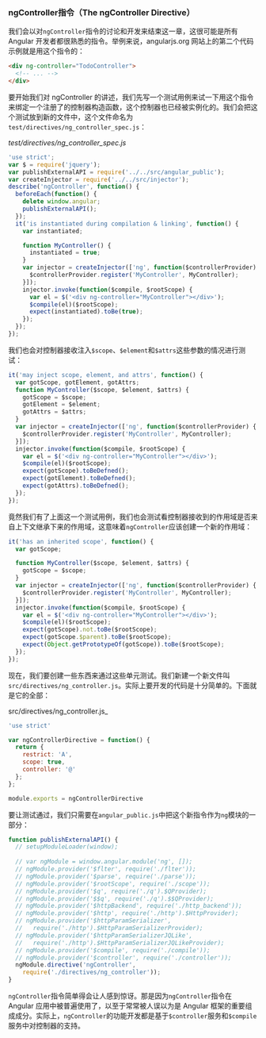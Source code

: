 ### ngController指令（The ngController Directive）

我们会以对`ngController`指令的讨论和开发来结束这一章，这很可能是所有 Angular 开发者都很熟悉的指令。举例来说，angularjs.org 网站上的第二个代码示例就是用这个指令的：

```html
<div ng-controller="TodoController">
  <!-- ... -->
</div>
```

要开始我们对 ngController 的讲述，我们先写一个测试用例来试一下用这个指令来绑定一个注册了的控制器构造函数，这个控制器也已经被实例化的。我们会把这个测试放到新的文件中，这个文件命名为`test/directives/ng_controller_spec.js`：

_test/directives/ng_controller_spec.js_

```js
'use strict';
var $ = require('jquery');
var publishExternalAPI = require('../../src/angular_public');
var createInjector = require('../../src/injector');
describe('ngController', function() {
  beforeEach(function() {
    delete window.angular;
    publishExternalAPI();
  });
  it('is instantiated during compilation & linking', function() {
    var instantiated;

    function MyController() {
      instantiated = true;
    }
    var injector = createInjector(['ng', function($controllerProvider) {
      $controllerProvider.register('MyController', MyController);
    }]);
    injector.invoke(function($compile, $rootScope) {
      var el = $('<div ng-controller="MyController"></div>');
      $compile(el)($rootScope);
      expect(instantiated).toBe(true);
    });
  });
});
```

我们也会对控制器接收注入`$scope`、`$element`和`$attrs`这些参数的情况进行测试：

```js
it('may inject scope, element, and attrs', function() {
  var gotScope, gotElement, gotAttrs;
  function MyController($scope, $element, $attrs) {
    gotScope = $scope;
    gotElement = $element;
    gotAttrs = $attrs;
  }
  var injector = createInjector(['ng', function($controllerProvider) {
    $controllerProvider.register('MyController', MyController);
  }]);
  injector.invoke(function($compile, $rootScope) {
    var el = $('<div ng-controller="MyController"></div>');
    $compile(el)($rootScope);
    expect(gotScope).toBeDefned();
    expect(gotElement).toBeDefned();
    expect(gotAttrs).toBeDefned();
  });
});
```

竟然我们有了上面这一个测试用例，我们也会测试看控制器接收到的作用域是否来自上下文继承下来的作用域，这意味着`ngController`应该创建一个新的作用域：

```js
it('has an inherited scope', function() {
  var gotScope;

  function MyController($scope, $element, $attrs) {
    gotScope = $scope;
  }
  var injector = createInjector(['ng', function($controllerProvider) {
    $controllerProvider.register('MyController', MyController);
  }]);
  injector.invoke(function($compile, $rootScope) {
    var el = $('<div ng-controller="MyController"></div>');
    $compile(el)($rootScope);
    expect(gotScope).not.toBe($rootScope);
    expect(gotScope.$parent).toBe($rootScope);
    expect(Object.getPrototypeOf(gotScope)).toBe($rootScope);
  });
});
```

现在，我们要创建一些东西来通过这些单元测试。我们新建一个新文件叫`src/directives/ng_controller.js`。实际上要开发的代码是十分简单的。下面就是它的全部：

src/directives/ng_controller.js_

```js
'use strict'

var ngControllerDirective = function() {
  return {
    restrict: 'A',
    scope: true,
    controller: '@'
  };
};

module.exports = ngControllerDirective
```

要让测试通过，我们只需要在`angular_public.js`中把这个新指令作为`ng`模块的一部分：

```js
function publishExternalAPI() {
  // setupModuleLoader(window);
  
  // var ngModule = window.angular.module('ng', []);
  // ngModule.provider('$flter', require('./flter'));
  // ngModule.provider('$parse', require('./parse'));
  // ngModule.provider('$rootScope', require('./scope'));
  // ngModule.provider('$q', require('./q').$QProvider);
  // ngModule.provider('$$q', require('./q').$$QProvider);
  // ngModule.provider('$httpBackend', require('./http_backend'));
  // ngModule.provider('$http', require('./http').$HttpProvider);
  // ngModule.provider('$httpParamSerializer',
  //   require('./http').$HttpParamSerializerProvider);
  // ngModule.provider('$httpParamSerializerJQLike',
  //   require('./http').$HttpParamSerializerJQLikeProvider);
  // ngModule.provider('$compile', require('./compile'));
  // ngModule.provider('$controller', require('./controller'));
  ngModule.directive('ngController',
    require('./directives/ng_controller'));
}
```

`ngController`指令简单得会让人感到惊讶。那是因为`ngController`指令在 Angular 应用中被普遍使用了，以至于常常被人误以为是 Angular 框架的重要组成成分。实际上，`ngController`的功能开发都是基于`$controller`服务和`$compile`服务中对控制器的支持。